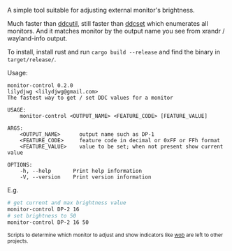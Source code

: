 A simple tool suitable for adjusting external monitor's brightness.

Much faster than [ddcutil](https://github.com/rockowitz/ddcutil), still faster than [ddcset](https://github.com/arcnmx/ddcset-rs) which enumerates all monitors. And it matches monitor by the output name you see from xrandr / wayland-info output.

To install, install rust and run `cargo build --release` and find the binary in `target/release/`.

Usage:

```
monitor-control 0.2.0
lilydjwg <lilydjwg@gmail.com>
The fastest way to get / set DDC values for a monitor

USAGE:
    monitor-control <OUTPUT_NAME> <FEATURE_CODE> [FEATURE_VALUE]

ARGS:
    <OUTPUT_NAME>      output name such as DP-1
    <FEATURE_CODE>     feature code in decimal or 0xFF or FFh format
    <FEATURE_VALUE>    value to be set; when not present show current value

OPTIONS:
    -h, --help       Print help information
    -V, --version    Print version information
```

E.g.

```sh
# get current and max brightness value
monitor-control DP-2 16
# set brightness to 50
monitor-control DP-2 16 50
```

<small>Scripts to determine which monitor to adjust and show indicators like [wob](https://github.com/francma/wob) are left to other projects.</small>
